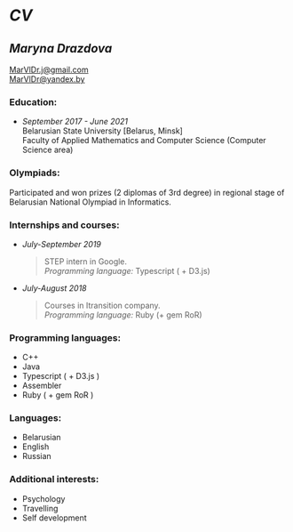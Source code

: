 # _**CV**_

## *Maryna Drazdova*  

MarVlDr.j@gmail.com  
MarVlDr@yandex.by

### Education:
* _September 2017 - June 2021_  
  Belarusian State University  [Belarus, Minsk]  
  Faculty of Applied Mathematics and Computer Science (Computer Science area)  

### Olympiads:
Participated and won prizes (2 diplomas of 3rd degree) in regional stage of Belarusian National Olympiad in Informatics.

### Internships and courses:
* _July-September 2019_  
  > STEP intern in Google.  
  > _Programming language:_ Typescript ( + D3.js)  
* _July-August 2018_  
  > Courses in Itransition company.  
  > _Programming language:_ Ruby (+ gem RoR)  

### Programming languages:
* C++
* Java
* Typescript ( + D3.js )
* Assembler
* Ruby ( + gem RoR )

### Languages:
* Belarusian
* English
* Russian

### Additional interests:
* Psychology
* Travelling
* Self development
